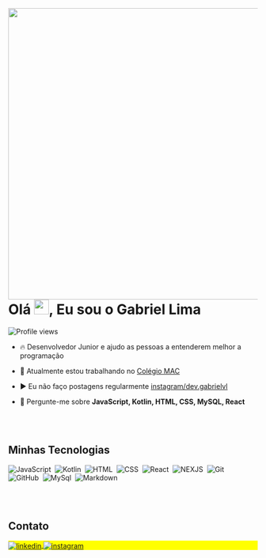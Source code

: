 <img align="right" height="590em" src="https://raw.githubusercontent.com/gist/LPGabriel/fe2ec072f94cb2a5b877dba625280b39/raw/2210e8a6c3c2f93544de09af0a8d0d9befc5ae9d/githubcard.svg"/>
<h1 align="left">Olá <img src="https://raw.githubusercontent.com/kaueMarques/kaueMarques/master/hi.gif" height="30px">, Eu sou o Gabriel Lima</h1>
<p align="left"> <img src="https://komarev.com/ghpvc/?username=LPGabriel&color=yellow" alt="Profile views" /> </p>

- 🔥 Desenvolvedor Junior e ajudo as pessoas a entenderem melhor a programação 

- 🔭 Atualmente estou trabalhando no [Colégio MAC](https://www.instagram.com/colegiomacoficial/)

- ▶️ Eu não faço postagens regularmente [instagram/dev.gabrielvl](https://www.instagram.com/dev.gabrielvl/)

- 💬 Pergunte-me sobre **JavaScript, Kotlin, HTML, CSS, MySQL, React**
<!--
- ⚡ Curiosidades **Oneye 😜**

- 👨‍💻 More at [maykbrito.dev](https://maykbrito.dev)
-->

<br><br>

## Minhas Tecnologias
<!--
![Node.js](https://img.shields.io/badge/-Node.js-05122A?style=flat&logo=node.js)&nbsp;
-->
![JavaScript](https://img.shields.io/badge/-JavaScript-05122A?style=flat&logo=javascript)&nbsp;
![Kotlin](https://img.shields.io/badge/-Kotlin-05122A?style=flat&logo=kotlin)&nbsp;
![HTML](https://img.shields.io/badge/-HTML-05122A?style=flat&logo=HTML5)&nbsp;
![CSS](https://img.shields.io/badge/-CSS-05122A?style=flat&logo=CSS3&logoColor=1572B6)&nbsp;
![React](https://img.shields.io/badge/-React-05122A?style=flat&logo=react)&nbsp;
![NEXJS](https://img.shields.io/badge/-Nex.js-05122A?style=flat&logo=next.js)&nbsp;
![Git](https://img.shields.io/badge/-Git-05122A?style=flat&logo=git)&nbsp;
![GitHub](https://img.shields.io/badge/-GitHub-05122A?style=flat&logo=github)&nbsp;
![MySql](https://img.shields.io/badge/-MySQL-05122A?style=flat&logo=mysql)&nbsp;
![Markdown](https://img.shields.io/badge/-Markdown-05122A?style=flat&logo=markdown)&nbsp;

<br><br>

<!--
## ⚙️ &nbsp;GitHub Analytics

<p align="left">
<img width="530em" src="https://github-readme-stats.vercel.app/api?username=LPGabriel&show_icons=true&theme=vision-friendly-dark" alt="LPGabriel's stats"/>
<img width="530em" src="https://github-readme-stats.vercel.app/api/top-langs/?username=LPGabriel&layout=compact&theme=vision-friendly-dark" alt="LPGabriel's most languages"/>
</p>

<br><br>
-->

## Contato

<p align="left" style="background:yellow">
<a href="https://linkedin.com/in/gabriel-lima-4ab513233" target="_blank">
  <img align="center" src="https://img.shields.io/badge/-gabriellima-05122A?style=flat&logo=linkedin" alt="linkedin"/>
</a>
<a href="https://instagram.com/maykbrito" target="_blank">
 <img align="center" src="https://img.shields.io/badge/-dev.gabrielvl-05122A?style=flat&logo=instagram" alt="instagram"/>
</a>
</p>


<!--
<img width="490em" src="https://github-readme-twitter-gazf.vercel.app/api?id=maykbrito&layout=wide&show_reply=off&show_retweet=off" />


**maykbrito/maykbrito** is a ✨ _special_ ✨ repository because its `README.md` (this file) appears on your GitHub profile.

Here are some ideas to get you started:

- 🔭 I’m currently working on ...
- 🌱 I’m currently learning ...
- 👯 I’m looking to collaborate on ...
- 🤔 I’m looking for help with ...
- 💬 Ask me about ...
- 📫 How to reach me: ...
- 😄 Pronouns: ... 
- ⚡ Fun fact: ...
-->
